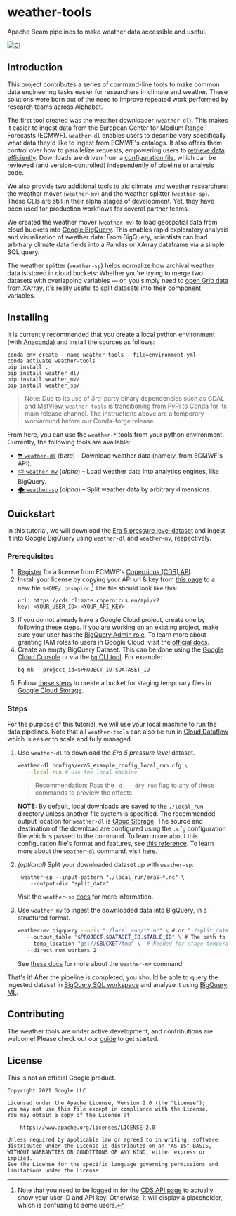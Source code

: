 # weather-tools

Apache Beam pipelines to make weather data accessible and useful.

[![CI](https://github.com/googlestaging/weather-tools/actions/workflows/ci.yml/badge.svg)](https://github.com/googlestaging/weather-tools/actions/workflows/ci.yml)

## Introduction

This project contributes a series of command-line tools to make common data engineering tasks easier for researchers in
climate and weather. These solutions were born out of the need to improve repeated work performed by research teams
across Alphabet.

The first tool created was the weather downloader (`weather-dl`). This makes it easier to ingest data from the European
Center for Medium Range Forecasts (ECMWF). `weather-dl` enables users to describe very specifically what data they'd
like to ingest from ECMWF's catalogs. It also offers them control over how to parallelize requests, empowering users to
[retrieve data efficiently](Efficient-Requests.md). Downloads are driven from a
[configuration file](Configuration.md), which can be reviewed (and version-controlled) independently of pipeline or
analysis code.

We also provide two additional tools to aid climate and weather researchers: the weather mover (`weather-mv`) and the
weather splitter (`weather-sp`). These CLIs are still in their alpha stages of development. Yet, they have been used for
production workflows for several partner teams.

We created the weather mover (`weather-mv`) to load geospatial data from cloud buckets
into [Google BigQuery](https://cloud.google.com/bigquery). This enables rapid exploratory analysis and visualization of
weather data: From BigQuery, scientists can load arbitrary climate data fields into a Pandas or XArray dataframe via a
simple SQL query.

The weather splitter (`weather-sp`) helps normalize how archival weather data is stored in cloud buckets:
Whether you're trying to merge two datasets with overlapping variables — or, you simply need
to [open Grib data from XArray](https://github.com/ecmwf/cfgrib/issues/2), it's really useful to split datasets into
their component variables.

## Installing

It is currently recommended that you create a local python environment (with
[Anaconda](https://www.anaconda.com/products/individual)) and install the
sources as follows:

  ```shell
conda env create --name weather-tools --file=environment.yml
conda activate weather-tools
pip install .
pip install weather_dl/
pip install weather_mv/
pip install weather_sp/
  ```

> Note: Due to its use of 3rd-party binary dependencies such as GDAL and MetView, `weather-tools`
> is transitioning from PyPi to Conda for its main release channel. The instructions above
> are a temporary workaround before our Conda-forge release.

From here, you can use the `weather-*` tools from your python environment. Currently, the following tools are available:

- [⛈ `weather-dl`](weather_dl/README.md) (_beta_) – Download weather data (namely, from ECMWF's API).
- [⛅️ `weather-mv`](weather_mv/README.md) (_alpha_) – Load weather data into analytics engines, like BigQuery.
- [🌪 `weather-sp`](weather_sp/README.md) (_alpha_) – Split weather data by arbitrary dimensions.

## Quickstart

In this tutorial, we will
download the [Era 5 pressure level dataset](https://cds.climate.copernicus.eu/cdsapp#!/dataset/reanalysis-era5-pressure-levels?tab=overview)
and ingest it into Google BigQuery using `weather-dl` and `weather-mv`, respectively.

### Prerequisites

1. [Register](https://cds.climate.copernicus.eu/user/register) for a license from
   ECMWF's [Copernicus (CDS) API](https://cds.climate.copernicus.eu/api-how-to).
2. Install your license by copying your API url & key from [this page](https://cds.climate.copernicus.eu/api-how-to#install-the-cds-api-key) to a new file `$HOME/.cdsapirc`.[^1] The file should look like this:
   ```
   url: https://cds.climate.copernicus.eu/api/v2
   key: <YOUR_USER_ID>:<YOUR_API_KEY>
   ```
3. If you do not already have a Google Cloud project, create one by following
   [these steps](https://cloud.google.com/docs/get-started). If you are working on
   an existing project, make sure your user has the [BigQuery Admin role](https://cloud.google.com/bigquery/docs/access-control#bigquery.admin).
   To learn more about granting IAM roles to users in Google Cloud, visit the
   [official docs](https://cloud.google.com/iam/docs/granting-changing-revoking-access#grant-single-role).
4. Create an empty BigQuery Dataset. This can be done using
   the [Google Cloud Console](https://cloud.google.com/bigquery/docs/quickstarts/quickstart-cloud-console#create_a_dataset)
   or via the [`bq` CLI tool](https://cloud.google.com/bigquery/docs/quickstarts/quickstart-command-line). 
   For example:
   ```shell
   bq mk --project_id=$PROJECT_ID $DATASET_ID
   ```
6. Follow [these steps](https://cloud.google.com/storage/docs/creating-buckets) 
   to create a bucket for staging temporary files in [Google Cloud Storage](https://cloud.google.com/storage).

### Steps

For the purpose of this tutorial, we will use your local machine to run the
data pipelines. Note that all `weather-tools` can also be run in [Cloud Dataflow](https://cloud.google.com/dataflow)
which is easier to scale and fully managed.

1. Use `weather-dl` to download the *Era 5 pressure level* dataset.
   ```bash
   weather-dl configs/era5_example_config_local_run.cfg \
      --local-run # Use the local machine
   ```

   > Recommendation: Pass the `-d, --dry-run` flag to any of these commands to preview the effects.

   **NOTE:** By default, local downloads are saved to the `./local_run` directory unless another file system is specified.
   The recommended output location for `weather-dl` is [Cloud Storage](https://cloud.google.com/storage).
   The source and destination of the download are configured using the `.cfg` configuration file which is passed to the command.
   To learn more about this configuration file's format and features,
   see [this reference](Configuration.md). To learn more about the `weather-dl` command, visit [here](weather_dl/README.md).

2. *(optional)* Split your downloaded dataset up with `weather-sp`:

   ```shell
    weather-sp --input-pattern "./local_run/era5-*.nc" \
       --output-dir "split_data" 
   ```

   Visit the `weather-sp` [docs](weather_sp/README.md) for more information.

3. Use `weather-mv` to ingest the downloaded data into BigQuery, in a structured format.

   ```bash
   weather-mv bigquery --uris "./local_run/**.nc" \ # or "./split_data/**.nc" if weather-sp is used
      --output_table "$PROJECT.$DATASET_ID.$TABLE_ID" \ # The path to the destination BigQuery table
      --temp_location "gs://$BUCKET/tmp" \  # Needed for stage temporary files before writing to BigQuery
      --direct_num_workers 2
   ```

   See [these docs](weather_mv/README.md) for more about the `weather-mv` command.

That's it! After the pipeline is completed, you should be able to query the ingested 
dataset in [BigQuery SQL workspace](https://cloud.google.com/bigquery/docs/bigquery-web-ui)
and analyze it using [BigQuery ML](https://cloud.google.com/bigquery-ml/docs/introduction).

## Contributing

The weather tools are under active development, and contributions are welcome! Please check out
our [guide](CONTRIBUTING.md) to get started.

## License

This is not an official Google product.

```
Copyright 2021 Google LLC

Licensed under the Apache License, Version 2.0 (the "License");
you may not use this file except in compliance with the License.
You may obtain a copy of the License at

    https://www.apache.org/licenses/LICENSE-2.0

Unless required by applicable law or agreed to in writing, software
distributed under the License is distributed on an "AS IS" BASIS,
WITHOUT WARRANTIES OR CONDITIONS OF ANY KIND, either express or implied.
See the License for the specific language governing permissions and
limitations under the License.
```

[^1]: Note that you need to be logged in for the [CDS API page](https://cds.climate.copernicus.eu/api-how-to#install-the-cds-api-key) to actually show your user ID and API key. Otherwise, it will display a placeholder, which is confusing to some users.
